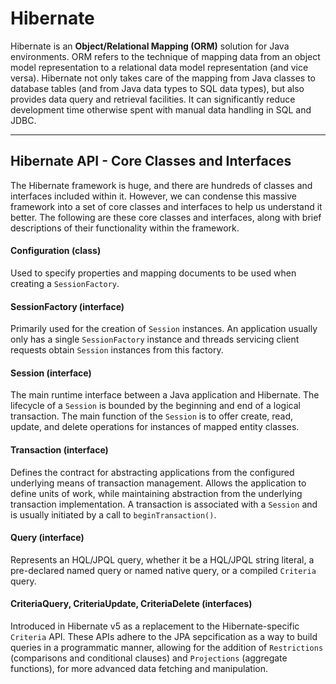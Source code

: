 # Hibernate

Hibernate is an **Object/Relational Mapping (ORM)** solution for Java environments. ORM refers to the technique of mapping data from an object model representation to a relational data model representation (and vice versa). Hibernate not only takes care of the mapping from Java classes to database tables (and from Java data types to SQL data types), but also provides data query and retrieval facilities. It can significantly reduce development time otherwise spent with manual data handling in SQL and JDBC.

---

## Hibernate API - Core Classes and Interfaces

The Hibernate framework is huge, and there are hundreds of classes and interfaces included within it. However, we can condense this massive framework into a set of core classes and interfaces to help us understand it better. The following are these core classes and interfaces, along with brief descriptions of their functionality within the framework.

#### Configuration (class)

Used to specify properties and mapping documents to be used when creating a `SessionFactory`.

#### SessionFactory (interface)

Primarily used for the creation of `Session` instances. An application usually only has a single `SessionFactory` instance and threads servicing client requests obtain `Session` instances from this factory.

#### Session (interface)

The main runtime interface between a Java application and Hibernate. The lifecycle of a `Session` is bounded by the beginning and end of a logical transaction. The main function of the `Session` is to offer create, read, update, and delete operations for instances of mapped entity classes.

#### Transaction (interface)

Defines the contract for abstracting applications from the configured underlying means of transaction management. Allows the application to define units of work, while maintaining abstraction from the underlying transaction implementation. A transaction is associated with a `Session` and is usually initiated by a call to `beginTransaction()`.

#### Query (interface)

Represents an HQL/JPQL query, whether it be a HQL/JPQL string literal, a pre-declared named query or named native query, or a compiled `Criteria` query. 

#### CriteriaQuery, CriteriaUpdate, CriteriaDelete (interfaces)

Introduced in Hibernate v5 as a replacement to the Hibernate-specific `Criteria` API. These APIs adhere to the JPA sepcification as a way to build queries in a programmatic manner, allowing for the addition of `Restrictions` (comparisons and conditional clauses) and `Projections` (aggregate functions), for more advanced data fetching and manipulation.

